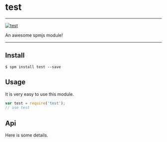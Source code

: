 # test 

---

[![test](http://spmjs.io/badge/test)](http://spmjs.io/package/test)

An awesome spmjs module!

---

## Install

```
$ spm install test --save
```

## Usage

It is very easy to use this module.

```js
var test = require('test');
// use test
```

## Api

Here is some details.

